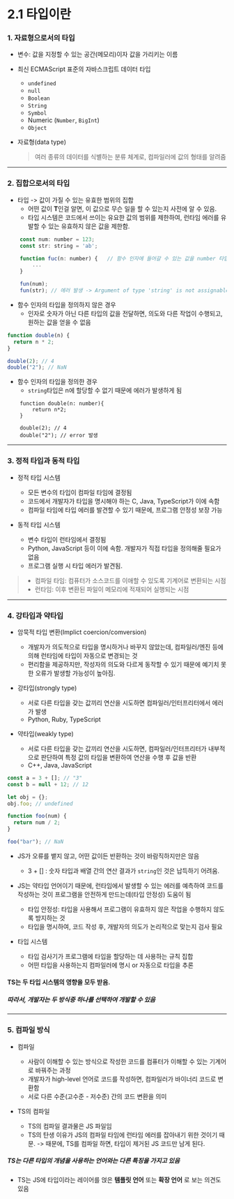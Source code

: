 # 2.1 타입이란

### 1. 자료형으로서의 타입

- 변수: 값을 지정할 수 있는 공간(메모리)이자 값을 가리키는 이름
- 최신 ECMAScript 표준의 자바스크립트 데이터 타입

  - `undefined`
  - `null`
  - `Boolean`
  - `String`
  - `Symbol`
  - Numeric (`Number`, `BigInt`)
  - `Object`

- 자료형(data type)
  > 여러 종류의 데이터를 식별하는 분류 체계로, 컴파일러에 값의 형태를 알려줌

---

### 2. 집합으로서의 타입

- 타입 -> 값이 가질 수 있는 유효한 범위의 집합
  - 어떤 값이 **T**인걸 알면, 이 값으로 무슨 일을 할 수 있는지 사전에 알 수 있음.
  - 타입 시스템은 코드에서 쓰이는 유요한 값의 범위를 제한하여, 런타임 에러를 유발할 수 있는 유효하지 않은 값을 제한함.

```javascript
    const num: number = 123;
    const str: string = 'ab';

    function fuc(n: number) {   // 함수 인자에 들어갈 수 있는 값을 number 타입의 집합으로 제한
        ...
    }

    fun(num);
    fun(str); // 에러 발생 -> Argument of type 'string' is not assignable to parameter of type 'number'
```

- 함수 인자의 타입을 정의하지 않은 경우
  - 인자로 숫자가 아닌 다른 타입의 값을 전달하면, 의도와 다른 작업이 수행되고, 원하는 값을 얻을 수 없음

```javascript
function double(n) {
  return n * 2;
}

double(2); // 4
double("2"); // NaN
```

- 함수 인자의 타입을 정의한 경우
  - `string`타입은 n에 할당할 수 없기 때문에 에러가 발생하게 됨

```
    function double(n: number){
        return n*2;
    }

    double(2); // 4
    double("2"); // error 발생
```

---

### 3. 정적 타입과 동적 타입

- 정적 타입 시스템

  - 모든 변수의 타입이 컴파일 타임에 결정됨
  - 코드에서 개발자가 타입을 명시해야 하는 C, Java, TypeScript가 이에 속함
  - 컴파일 타임에 타입 에러를 발견할 수 있기 때문에, 프로그램 안정성 보장 가능

- 동적 타입 시스템
  - 변수 타입이 런타임에서 결정됨
  - Python, JavaScript 등이 이에 속함. 개발자가 직접 타입을 정의해줄 필요가 없음
  - 프로그램 실행 시 타입 에러가 발견됨.

> - 컴파일 타임: 컴퓨터가 소스코드를 이애할 수 있도록 기계어로 변환되는 시점
> - 런타임: 이후 변환된 파일이 메모리에 적재되어 실행되는 시점

---

### 4. 강타입과 약타입

- 암묵적 타입 변환(Implict coercion/comversion)

  - 개발자가 의도적으로 타입을 명시하거나 바꾸지 않았는데, 컴파일러/엔진 등에 의해 런타임에 타입이 자동으로 변경되는 것
  - 편리함을 제공하지만, 작성자의 의도와 다르게 동작할 수 있기 때문에 예기치 못한 오류가 발생할 가능성이 높아짐.

- 강타입(strongly type)

  - 서로 다른 타입을 갖는 값끼리 연산을 시도하면 컴파일러/인터프리터에서 에러가 발생
  - Python, Ruby, TypeScript

- 약타입(weakly type)
  - 서로 다른 타입을 갖는 값끼리 연산을 시도하면, 컴파일러/인터프리터가 내부적으로 판단하여 특정 값의 타입을 변환하여 연산을 수행 후 값을 반환
  - C++, Java, JavaScript

```javascript
const a = 3 + []; // "3"
const b = null + 12; // 12

let obj = {};
obj.foo; // undefined

function foo(num) {
  return num / 2;
}

foo("bar"); // NaN
```

- JS가 오류를 뱉지 않고, 어떤 값이든 반환하는 것이 바람직하지만은 않음

  - 3 + [] : 숫자 타입과 배열 간의 연산 결과가 `string`인 것은 납득하기 어려움.

- JS는 약타입 언어이기 때문에, 런타임에서 발생할 수 있는 에러를 예측하여 코드를 작성하는 것이 프로그램을 안전하게 만드는데(타입 안정성) 도움이 됨

  - 타입 안정성: 타입을 사용해서 프로그램이 유효하지 않은 작업을 수행하지 않도록 방지하는 것
  - 타입을 명시하여, 코드 작성 후, 개발자의 의도가 논리적으로 맞는지 검사 필요

- 타입 시스템
  - 타입 검사기가 프로그램에 타입을 할당하는 데 사용하는 규칙 집합
  - 어떤 타입을 사용하는지 컴파일러에 명시 or 자동으로 타입을 추론

#### TS는 두 타입 시스템의 영향을 모두 받음.

##### 따라서, 개발자는 두 방식중 하나를 선택하여 개발할 수 있음

---

### 5. 컴파일 방식

- 컴파일

  - 사람이 이해할 수 있는 방식으로 작성한 코드를 컴퓨터가 이해할 수 있는 기계어로 바꿔주는 과정
  - 개발자가 high-level 언어로 코드를 작성하면, 컴파일러가 바이너리 코드로 변환함
  - 서로 다른 수준(고수준 - 저수준) 간의 코드 변환을 의미

- TS의 컴파일
  - TS의 컴파일 결과물은 JS 파일임
  - TS의 탄생 이유가 JS의 컴파일 타임에 런타임 에러를 잡아내기 위한 것이기 때문.
    -> 때문에, TS를 컴파일 하면, 타입이 제거된 JS 코드만 남게 된다.

##### TS는 다른 타입의 개념을 사용하는 언어와는 다른 특징을 가지고 있음

- TS는 JS에 타입이라는 레이어를 얹은 **템플릿 언어** 또는 **확장 언어** 로 보는 의견도 있음
